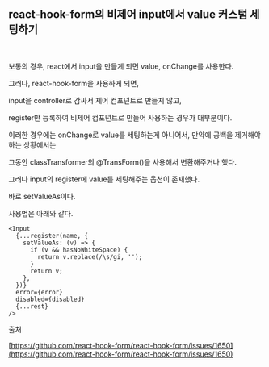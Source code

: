 ## react-hook-form의 비제어 input에서 value 커스텀 세팅하기
<br>

보통의 경우, react에서 input을 만들게 되면 value, onChange를 사용한다.

그러나, react-hook-form을 사용하게 되면,

input을 controller로 감싸서 제어 컴포넌트로 만들지 않고,

register만 등록하여 비제어 컴포넌트로 만들어 사용하는 경우가 대부분이다.

이러한 경우에는 onChange로 value를 세팅하는게 아니어서, 만약에 공백을 제거해야 하는 상황에서는

그동안 classTransformer의 @TransForm()을 사용해서 변환해주거나 했다.

그러나 input의 register에 value를 세팅해주는 옵션이 존재했다.

바로 setValueAs이다.

사용법은 아래와 같다.

```tsx
<Input
  {...register(name, {
    setValueAs: (v) => {
      if (v && hasNoWhiteSpace) {
        return v.replace(/\s/gi, '');
      }
      return v;
    },
  })}
  error={error}
  disabled={disabled}
  {...rest}
/>
```

출처

[https://github.com/react-hook-form/react-hook-form/issues/1650](https://github.com/react-hook-form/react-hook-form/issues/1650)